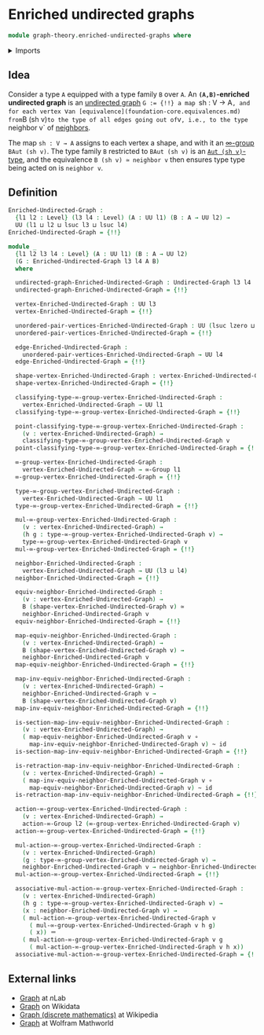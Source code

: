 # Enriched undirected graphs

```agda
module graph-theory.enriched-undirected-graphs where
```

<details><summary>Imports</summary>

```agda
open import foundation.action-on-identifications-functions
open import foundation.connected-components
open import foundation.dependent-pair-types
open import foundation.equivalences
open import foundation.function-types
open import foundation.homotopies
open import foundation.identity-types
open import foundation.universe-levels

open import graph-theory.neighbors-undirected-graphs
open import graph-theory.undirected-graphs

open import higher-group-theory.higher-group-actions
open import higher-group-theory.higher-groups
```

</details>

## Idea

Consider a type `A` equipped with a type family `B` over `A`. An
**`(A,B)`-enriched undirected graph** is an
[undirected graph](graph-theory.undirected-graphs.md) `G := {!!}
a map `sh : V → A`, and for each vertex `v` an
[equivalence](foundation-core.equivalences.md) from `B (sh v)` to the type of
all edges going out of `v`, i.e., to the type `neighbor v` of
[neighbors](graph-theory.neighbors-undirected-graphs.md).

The map `sh : V → A` assigns to each vertex a shape, and with it an
[∞-group](higher-group-theory.higher-groups.md) `BAut (sh v)`. The type family
`B` restricted to `BAut (sh v)` is an
[`Aut (sh v)`-type](higher-group-theory.higher-group-actions.md), and the
equivalence `B (sh v) ≃ neighbor v` then ensures type type being acted on is
`neighbor v`.

## Definition

```agda
Enriched-Undirected-Graph :
  {l1 l2 : Level} (l3 l4 : Level) (A : UU l1) (B : A → UU l2) →
  UU (l1 ⊔ l2 ⊔ lsuc l3 ⊔ lsuc l4)
Enriched-Undirected-Graph = {!!}

module _
  {l1 l2 l3 l4 : Level} (A : UU l1) (B : A → UU l2)
  (G : Enriched-Undirected-Graph l3 l4 A B)
  where

  undirected-graph-Enriched-Undirected-Graph : Undirected-Graph l3 l4
  undirected-graph-Enriched-Undirected-Graph = {!!}

  vertex-Enriched-Undirected-Graph : UU l3
  vertex-Enriched-Undirected-Graph = {!!}

  unordered-pair-vertices-Enriched-Undirected-Graph : UU (lsuc lzero ⊔ l3)
  unordered-pair-vertices-Enriched-Undirected-Graph = {!!}

  edge-Enriched-Undirected-Graph :
    unordered-pair-vertices-Enriched-Undirected-Graph → UU l4
  edge-Enriched-Undirected-Graph = {!!}

  shape-vertex-Enriched-Undirected-Graph : vertex-Enriched-Undirected-Graph → A
  shape-vertex-Enriched-Undirected-Graph = {!!}

  classifying-type-∞-group-vertex-Enriched-Undirected-Graph :
    vertex-Enriched-Undirected-Graph → UU l1
  classifying-type-∞-group-vertex-Enriched-Undirected-Graph = {!!}

  point-classifying-type-∞-group-vertex-Enriched-Undirected-Graph :
    (v : vertex-Enriched-Undirected-Graph) →
    classifying-type-∞-group-vertex-Enriched-Undirected-Graph v
  point-classifying-type-∞-group-vertex-Enriched-Undirected-Graph = {!!}

  ∞-group-vertex-Enriched-Undirected-Graph :
    vertex-Enriched-Undirected-Graph → ∞-Group l1
  ∞-group-vertex-Enriched-Undirected-Graph = {!!}

  type-∞-group-vertex-Enriched-Undirected-Graph :
    vertex-Enriched-Undirected-Graph → UU l1
  type-∞-group-vertex-Enriched-Undirected-Graph = {!!}

  mul-∞-group-vertex-Enriched-Undirected-Graph :
    (v : vertex-Enriched-Undirected-Graph) →
    (h g : type-∞-group-vertex-Enriched-Undirected-Graph v) →
    type-∞-group-vertex-Enriched-Undirected-Graph v
  mul-∞-group-vertex-Enriched-Undirected-Graph = {!!}

  neighbor-Enriched-Undirected-Graph :
    vertex-Enriched-Undirected-Graph → UU (l3 ⊔ l4)
  neighbor-Enriched-Undirected-Graph = {!!}

  equiv-neighbor-Enriched-Undirected-Graph :
    (v : vertex-Enriched-Undirected-Graph) →
    B (shape-vertex-Enriched-Undirected-Graph v) ≃
    neighbor-Enriched-Undirected-Graph v
  equiv-neighbor-Enriched-Undirected-Graph = {!!}

  map-equiv-neighbor-Enriched-Undirected-Graph :
    (v : vertex-Enriched-Undirected-Graph) →
    B (shape-vertex-Enriched-Undirected-Graph v) →
    neighbor-Enriched-Undirected-Graph v
  map-equiv-neighbor-Enriched-Undirected-Graph = {!!}

  map-inv-equiv-neighbor-Enriched-Undirected-Graph :
    (v : vertex-Enriched-Undirected-Graph) →
    neighbor-Enriched-Undirected-Graph v →
    B (shape-vertex-Enriched-Undirected-Graph v)
  map-inv-equiv-neighbor-Enriched-Undirected-Graph = {!!}

  is-section-map-inv-equiv-neighbor-Enriched-Undirected-Graph :
    (v : vertex-Enriched-Undirected-Graph) →
    ( map-equiv-neighbor-Enriched-Undirected-Graph v ∘
      map-inv-equiv-neighbor-Enriched-Undirected-Graph v) ~ id
  is-section-map-inv-equiv-neighbor-Enriched-Undirected-Graph = {!!}

  is-retraction-map-inv-equiv-neighbor-Enriched-Undirected-Graph :
    (v : vertex-Enriched-Undirected-Graph) →
    ( map-inv-equiv-neighbor-Enriched-Undirected-Graph v ∘
      map-equiv-neighbor-Enriched-Undirected-Graph v) ~ id
  is-retraction-map-inv-equiv-neighbor-Enriched-Undirected-Graph = {!!}

  action-∞-group-vertex-Enriched-Undirected-Graph :
    (v : vertex-Enriched-Undirected-Graph) →
    action-∞-Group l2 (∞-group-vertex-Enriched-Undirected-Graph v)
  action-∞-group-vertex-Enriched-Undirected-Graph = {!!}

  mul-action-∞-group-vertex-Enriched-Undirected-Graph :
    (v : vertex-Enriched-Undirected-Graph)
    (g : type-∞-group-vertex-Enriched-Undirected-Graph v) →
    neighbor-Enriched-Undirected-Graph v → neighbor-Enriched-Undirected-Graph v
  mul-action-∞-group-vertex-Enriched-Undirected-Graph = {!!}

  associative-mul-action-∞-group-vertex-Enriched-Undirected-Graph :
    (v : vertex-Enriched-Undirected-Graph)
    (h g : type-∞-group-vertex-Enriched-Undirected-Graph v) →
    (x : neighbor-Enriched-Undirected-Graph v) →
    ( mul-action-∞-group-vertex-Enriched-Undirected-Graph v
      ( mul-∞-group-vertex-Enriched-Undirected-Graph v h g)
      ( x)) ＝
    ( mul-action-∞-group-vertex-Enriched-Undirected-Graph v g
      ( mul-action-∞-group-vertex-Enriched-Undirected-Graph v h x))
  associative-mul-action-∞-group-vertex-Enriched-Undirected-Graph = {!!}
```

## External links

- [Graph](https://ncatlab.org/nlab/show/graph) at $n$Lab
- [Graph](https://www.wikidata.org/entity/Q141488) on Wikidata
- [Graph (discrete mathematics)](<https://en.wikipedia.org/wiki/Graph_(discrete_mathematics)>)
  at Wikipedia
- [Graph](https://mathworld.wolfram.com/Graph.html) at Wolfram Mathworld
